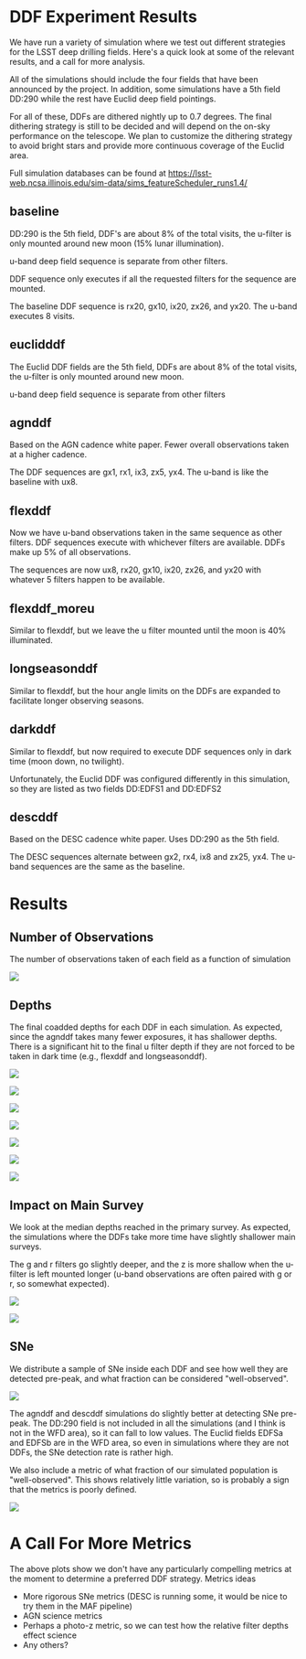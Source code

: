 # DDF Experiment Results

We have run a variety of simulation where we test out different strategies for the LSST deep drilling fields.  Here's a quick look at some of the relevant results, and a call for more analysis.

All of the simulations should include the four fields that have been announced by the project. In addition, some simulations have a 5th field DD:290 while the rest have Euclid deep field pointings. 

For all of these, DDFs are dithered nightly up to 0.7 degrees. The final dithering strategy is still to be decided and will depend on the on-sky performance on the telescope. We plan to customize the dithering strategy to avoid bright stars and provide more continuous coverage of the Euclid area.

Full simulation databases can be found at https://lsst-web.ncsa.illinois.edu/sim-data/sims_featureScheduler_runs1.4/


## baseline

DD:290 is the 5th field, DDF's are about 8% of the total visits, the u-filter is only mounted around new moon (15% lunar illumination).

u-band deep field sequence is separate from other filters.

DDF sequence only executes if all the requested filters for the sequence are mounted.

The baseline DDF sequence is rx20, gx10, ix20, zx26, and yx20. The u-band executes 8 visits.

## euclidddf

The Euclid DDF fields are the 5th field, DDFs are about 8% of the total visits, the u-filter is only mounted around new moon.

u-band deep field sequence is separate from other filters

## agnddf

Based on the AGN cadence white paper. Fewer overall observations taken at a higher cadence.

The DDF sequences are gx1, rx1, ix3, zx5, yx4. The u-band is like the baseline with ux8.

## flexddf

Now we have u-band observations taken in the same sequence as other filters. DDF sequences execute with whichever filters are available. DDFs make up 5% of all observations.

The sequences are now ux8, rx20, gx10, ix20, zx26, and yx20 with whatever 5 filters happen to be available.

## flexddf_moreu

Similar to flexddf, but we leave the u filter mounted until the moon is 40% illuminated.

## longseasonddf

Similar to flexddf, but the hour angle limits on the DDFs are expanded to facilitate longer observing seasons.

## darkddf

Similar to flexddf, but now required to execute DDF sequences only in dark time (moon down, no twilight). 

Unfortunately, the Euclid DDF was configured differently in this simulation, so they are listed as two fields DD:EDFS1 and DD:EDFS2

## descddf

Based on the DESC cadence white paper. Uses DD:290 as the 5th field.  

The DESC sequences alternate between gx2, rx4, ix8 and zx25, yx4.  The u-band sequences are the same as the baseline.


# Results


## Number of Observations

The number of observations taken of each field as a function of simulation

![](nobs.png)

## Depths

The final coadded depths for each DDF in each simulation. As expected, since the agnddf takes many fewer exposures, it has shallower depths.  There is a significant hit to the final u filter depth if they are not forced to be taken in dark time (e.g., flexddf and longseasonddf).

![](depths_DD.290.png)

![](depths_DD.ECDFS.png)

![](depths_DD.EDFSb.png)

![](depths_DD.XMM-LSS.png)

![](depths_DD.COSMOS.png)

![](depths_DD.EDFSa.png)

![](depths_DD.ELAISS1.png)

## Impact on Main Survey

We look at the median depths reached in the primary survey.  As expected, the simulations where the DDFs take more time have slightly shallower main surveys.  

The g and r filters go slightly deeper, and the z is more shallow when the u-filter is left mounted longer (u-band observations are often paired with g or r, so somewhat expected).

![](survey_depth.png)

![](survey_depth_rel.png)


## SNe

We distribute a sample of SNe inside each DDF and see how well they are detected pre-peak, and what fraction can be considered "well-observed".

![](sne_pre_peak.png)

The agnddf and descddf simulations do slightly better at detecting SNe pre-peak. The DD:290 field is not included in all the simulations (and I think is not in the WFD area), so it can fall to low values. The Euclid fields EDFSa and EDFSb are in the WFD area, so even in simulations where they are not DDFs, the SNe detection rate is rather high.

We also include a metric of what fraction of our simulated population is "well-observed". This shows relatively little variation, so is probably a sign that the metrics is poorly defined.

![](sne_well.png)


# A Call For More Metrics

The above plots show we don't have any particularly compelling metrics at the moment to determine a preferred DDF strategy. Metrics ideas 

* More rigorous SNe metrics (DESC is running some, it would be nice to try them in the MAF pipeline)
* AGN science metrics
* Perhaps a photo-z metric, so we can test how the relative filter depths effect science
* Any others?

